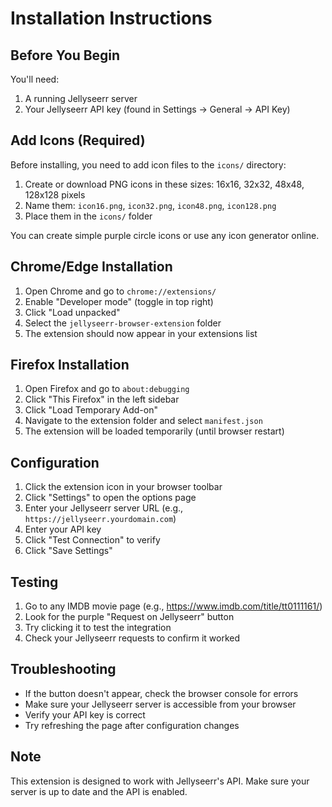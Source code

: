 # Installation Instructions

## Before You Begin

You'll need:
1. A running Jellyseerr server
2. Your Jellyseerr API key (found in Settings → General → API Key)

## Add Icons (Required)

Before installing, you need to add icon files to the `icons/` directory:

1. Create or download PNG icons in these sizes: 16x16, 32x32, 48x48, 128x128 pixels
2. Name them: `icon16.png`, `icon32.png`, `icon48.png`, `icon128.png`
3. Place them in the `icons/` folder

You can create simple purple circle icons or use any icon generator online.

## Chrome/Edge Installation

1. Open Chrome and go to `chrome://extensions/`
2. Enable "Developer mode" (toggle in top right)
3. Click "Load unpacked"
4. Select the `jellyseerr-browser-extension` folder
5. The extension should now appear in your extensions list

## Firefox Installation

1. Open Firefox and go to `about:debugging`
2. Click "This Firefox" in the left sidebar
3. Click "Load Temporary Add-on"
4. Navigate to the extension folder and select `manifest.json`
5. The extension will be loaded temporarily (until browser restart)

## Configuration

1. Click the extension icon in your browser toolbar
2. Click "Settings" to open the options page
3. Enter your Jellyseerr server URL (e.g., `https://jellyseerr.yourdomain.com`)
4. Enter your API key
5. Click "Test Connection" to verify
6. Click "Save Settings"

## Testing

1. Go to any IMDB movie page (e.g., https://www.imdb.com/title/tt0111161/)
2. Look for the purple "Request on Jellyseerr" button
3. Try clicking it to test the integration
4. Check your Jellyseerr requests to confirm it worked

## Troubleshooting

- If the button doesn't appear, check the browser console for errors
- Make sure your Jellyseerr server is accessible from your browser
- Verify your API key is correct
- Try refreshing the page after configuration changes

## Note

This extension is designed to work with Jellyseerr's API. Make sure your server is up to date and the API is enabled.